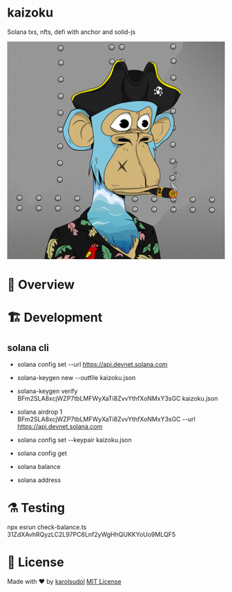 # kaizoku

Solana txs, nfts, defi with anchor and solid-js

![](assets/pirate.jpeg)


# 📃 Overview


# 🏗️ Development

## solana cli

- solana config set --url https://api.devnet.solana.com 

- solana-keygen new --outfile kaizoku.json

- solana-keygen verify BFm2SLA8xcjWZP7tbLMFWyXaTi8ZvvYthfXoNMxY3sGC kaizoku.json 

- solana airdrop 1 BFm2SLA8xcjWZP7tbLMFWyXaTi8ZvvYthfXoNMxY3sGC --url https://api.devnet.solana.com

- solana config set --keypair kaizoku.json

- solana config get  

- solana balance

- solana address




# ⚗️ Testing

npx esrun check-balance.ts 31ZdXAvhRQyzLC2L97PC6Lnf2yWgHhQUKKYoUo9MLQF5

# 📄 License
Made with ❤️ by [karolsudol](https://github.com/karolsudol)
[MIT License](https://opensource.org/licenses/MIT)


